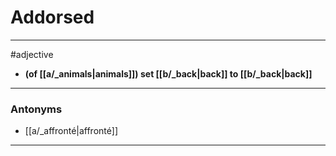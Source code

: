 # Addorsed
---
#adjective
- **(of [[a/_animals|animals]]) set [[b/_back|back]] to [[b/_back|back]]**
---
### Antonyms
- [[a/_affronté|affronté]]
---
